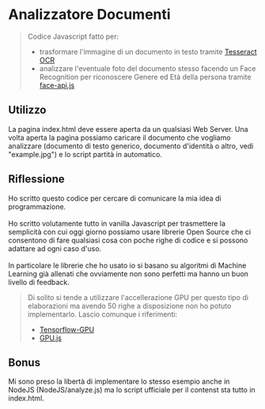 # Analizzatore Documenti 

> Codice Javascript fatto per:
> - trasformare l'immagine di un documento in testo tramite [Tesseract OCR](https://tesseract.projectnaptha.com/)
> - analizzare l'eventuale foto del documento stesso facendo un Face Recognition per riconoscere Genere ed Età della persona tramite [face-api.js](https://justadudewhohacks.github.io/face-api.js/docs/index.html)

## Utilizzo
La pagina index.html deve essere aperta da un qualsiasi Web Server.
Una volta aperta la pagina possiamo caricare il documento che vogliamo analizzare (documento di testo generico, documento d'identità o altro, vedi "example.jpg") e lo script partità in automatico.

## Riflessione
Ho scritto questo codice per cercare di comunicare la mia idea di programmazione.<br><br>
Ho scritto volutamente tutto in vanilla Javascript per trasmettere la semplicità con cui oggi giorno possiamo usare librerie Open Source che ci consentono di fare qualsiasi cosa con poche righe di codice e si possono adattare ad ogni caso d'uso.<br><br>
In particolare le librerie che ho usato io si basano su algoritmi di Machine Learning già allenati che ovviamente non sono perfetti ma hanno un buon livello di feedback.
> Di solito si tende a utilizzare l'accellerazione GPU per questo tipo di elaborazioni ma avendo 50 righe a disposizione non ho potuto implementarlo. 
> Lascio comunque i riferimenti: 
> - [Tensorflow-GPU](https://www.npmjs.com/package/@tensorflow/tfjs-node-gpu)
> - [GPU.js](https://gpu.rocks/#/)

## Bonus
Mi sono preso la libertà di implementare lo stesso esempio anche in NodeJS (NodeJS/analyze.js) ma lo script ufficiale per il contenst sta tutto in index.html.
